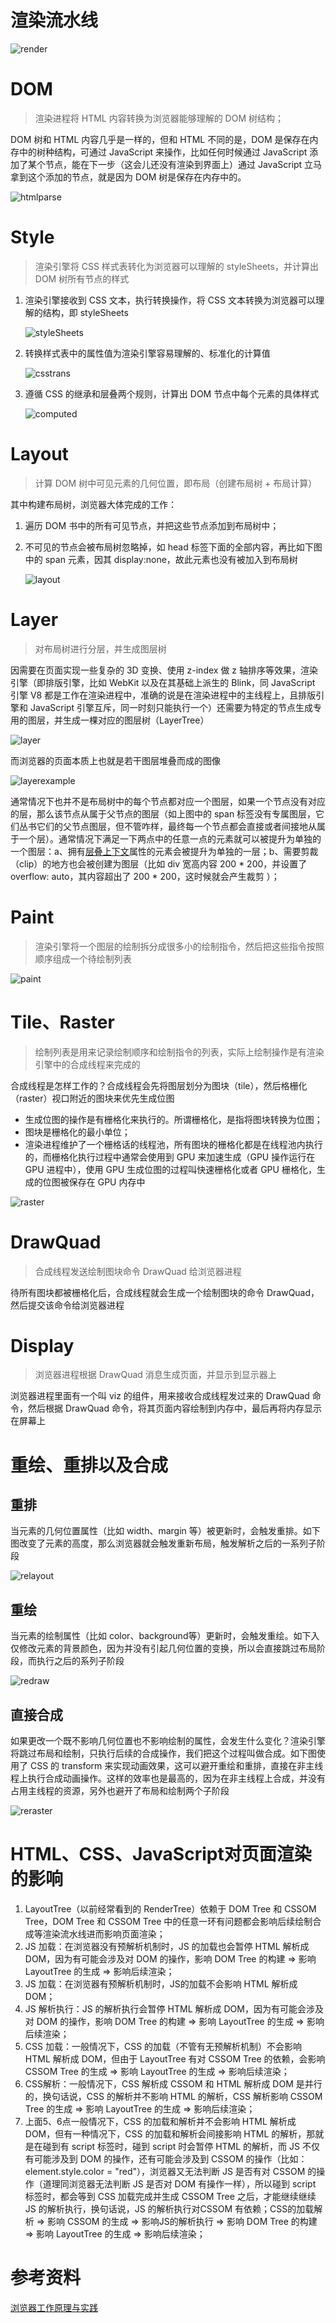 # 渲染流水线

![render](/Users/dinghongbin/Documents/workspace/KnowledgeNote/浏览器网络/assets/render.png)

# DOM

> 渲染进程将 HTML 内容转换为浏览器能够理解的 DOM 树结构；

DOM 树和 HTML 内容几乎是一样的，但和 HTML 不同的是，DOM 是保存在内存中的树种结构，可通过 JavaScript 来操作，比如任何时候通过 JavaScript 添加了某个节点，能在下一步（这会儿还没有渲染到界面上）通过 JavaScript 立马拿到这个添加的节点，就是因为 DOM 树是保存在内存中的。

![htmlparse](/Users/dinghongbin/Documents/workspace/KnowledgeNote/浏览器网络/assets/htmlparse.png)

# Style

> 渲染引擎将 CSS 样式表转化为浏览器可以理解的 styleSheets，并计算出 DOM 树所有节点的样式
> 
1. 渲染引擎接收到 CSS 文本，执行转换操作，将 CSS 文本转换为浏览器可以理解的结构，即 styleSheets
   
    ![styleSheets](/Users/dinghongbin/Documents/workspace/KnowledgeNote/浏览器网络/assets/styleSheets.webp)
    
2. 转换样式表中的属性值为渲染引擎容易理解的、标准化的计算值
   
    ![csstrans](/Users/dinghongbin/Documents/workspace/KnowledgeNote/浏览器网络/assets/csstrans.webp)
    
3. 遵循 CSS 的继承和层叠两个规则，计算出 DOM 节点中每个元素的具体样式
   
    ![computed](/Users/dinghongbin/Documents/workspace/KnowledgeNote/浏览器网络/assets/computed.webp)
    

# Layout

> 计算 DOM 树中可见元素的几何位置，即布局（创建布局树 + 布局计算）
> 

其中构建布局树，浏览器大体完成的工作：

1. 遍历 DOM 书中的所有可见节点，并把这些节点添加到布局树中；

2. 不可见的节点会被布局树忽略掉，如 head 标签下面的全部内容，再比如下图中的 span 元素，因其 display:none，故此元素也没有被加入到布局树
   
    ![layout](/Users/dinghongbin/Documents/workspace/KnowledgeNote/浏览器网络/assets/layout.png)

# Layer

> 对布局树进行分层，并生成图层树
> 

因需要在页面实现一些复杂的 3D 变换、使用 z-index 做 z 轴排序等效果，渲染引擎（即排版引擎，比如 WebKit 以及在其基础上派生的 Blink，同 JavaScript 引擎 V8 都是工作在渲染进程中，准确的说是在渲染进程中的主线程上，且排版引擎和 JavaScript 引擎互斥，同一时刻只能执行一个）还需要为特定的节点生成专用的图层，并生成一棵对应的图层树（LayerTree）

![layer](/Users/dinghongbin/Documents/workspace/KnowledgeNote/浏览器网络/assets/layer.png)

而浏览器的页面本质上也就是若干图层堆叠而成的图像

![layerexample](/Users/dinghongbin/Documents/workspace/KnowledgeNote/浏览器网络/assets/layerexample.png)

通常情况下也并不是布局树中的每个节点都对应一个图层，如果一个节点没有对应的层，那么该节点从属于父节点的图层（如上图中的 span 标签没有专属图层，它们丛书它们的父节点图层，但不管咋样，最终每一个节点都会直接或者间接地从属于一个层）。通常情况下满足一下两点中的任意一点的元素就可以被提升为单独的一个图层：a、拥有[层叠上下文](https://developer.mozilla.org/zh-CN/docs/Web/CSS/CSS_Positioning/Understanding_z_index/The_stacking_context)属性的元素会被提升为单独的一层；b、需要剪裁（clip）的地方也会被创建为图层（比如 div 宽高内容 200 * 200，并设置了 overflow: auto，其内容超出了 200 * 200，这时候就会产生裁剪 ）；

# Paint

> 渲染引擎将一个图层的绘制拆分成很多小的绘制指令，然后把这些指令按照顺序组成一个待绘制列表

![paint](/Users/dinghongbin/Documents/workspace/KnowledgeNote/浏览器网络/assets/paint.png)

# Tile、Raster

> 绘制列表是用来记录绘制顺序和绘制指令的列表，实际上绘制操作是有渲染引擎中的合成线程来完成的
> 

合成线程是怎样工作的？合成线程会先将图层划分为图块（tile），然后格栅化（raster）视口附近的图块来优先生成位图

- 生成位图的操作是有栅格化来执行的。所谓栅格化，是指将图块转换为位图；
- 图块是栅格化的最小单位；
- 渲染进程维护了一个栅格话的线程池，所有图块的栅格化都是在线程池内执行的，而栅格化执行过程中通常会使用到 GPU 来加速生成（GPU 操作运行在 GPU 进程中），使用 GPU 生成位图的过程叫快速栅格化或者 GPU 栅格化，生成的位图被保存在 GPU 内存中

![raster](/Users/dinghongbin/Documents/workspace/KnowledgeNote/浏览器网络/assets/raster.png)

# DrawQuad

> 合成线程发送绘制图块命令 DrawQuad 给浏览器进程
> 

待所有图块都被栅格化后，合成线程就会生成一个绘制图块的命令 DrawQuad，然后提交该命令给浏览器进程

# Display

> 浏览器进程根据 DrawQuad 消息生成页面，并显示到显示器上
> 

浏览器进程里面有一个叫 viz 的组件，用来接收合成线程发过来的 DrawQuad 命令，然后根据 DrawQuad 命令，将其页面内容绘制到内存中，最后再将内存显示在屏幕上

# 重绘、重排以及合成

## 重排

当元素的几何位置属性（比如 width、margin 等）被更新时，会触发重排。如下图改变了元素的高度，那么浏览器就会触发重新布局，触发解析之后的一系列子阶段

![relayout](/Users/dinghongbin/Documents/workspace/KnowledgeNote/浏览器网络/assets/relayout.png)

## 重绘

当元素的绘制属性（比如 color、background等）更新时，会触发重绘。如下入仅修改元素的背景颜色，因为并没有引起几何位置的变换，所以会直接跳过布局阶段，而执行之后的系列子阶段

![redraw](/Users/dinghongbin/Documents/workspace/KnowledgeNote/浏览器网络/assets/redraw.png)

## 直接合成

如果更改一个既不影响几何位置也不影响绘制的属性，会发生什么变化？渲染引擎将跳过布局和绘制，只执行后续的合成操作，我们把这个过程叫做合成。如下图使用了 CSS 的 transform 来实现动画效果，这可以避开重绘和重排，直接在非主线程上执行合成动画操作。这样的效率也是最高的，因为在非主线程上合成，并没有占用主线程的资源，另外也避开了布局和绘制两个子阶段

![reraster](/Users/dinghongbin/Documents/workspace/KnowledgeNote/浏览器网络/assets/reraster.png)

# HTML、CSS、JavaScript对页面渲染的影响

1. LayoutTree（以前经常看到的 RenderTree）依赖于 DOM Tree 和 CSSOM Tree，DOM Tree 和 CSSOM Tree 中的任意一环有问题都会影响后续绘制合成等渲染流水线进而影响页面渲染；
2. JS 加载：在浏览器没有预解析机制时，JS 的加载也会暂停 HTML 解析成 DOM，因为有可能会涉及对 DOM 的操作，影响 DOM Tree 的构建 => 影响 LayoutTree 的生成 => 影响后续渲染；
3. JS 加载：在浏览器有预解析机制时，JS的加载不会影响 HTML 解析成 DOM；
4. JS 解析执行：JS 的解析执行会暂停 HTML 解析成 DOM，因为有可能会涉及对 DOM 的操作，影响 DOM Tree 的构建 => 影响 LayoutTree 的生成 => 影响后续渲染；
5. CSS 加载：一般情况下，CSS 的加载（不管有无预解析机制）不会影响 HTML 解析成 DOM，但由于 LayoutTree 有对 CSSOM Tree 的依赖，会影响 CSSOM Tree 的生成 => 影响 LayoutTree  的生成 => 影响后续渲染；
6. CSS解析：一般情况下，CSS 解析成 CSSOM 和 HTML 解析成 DOM 是并行的，换句话说，CSS 的解析并不影响 HTML 的解析，CSS 解析影响 CSSOM Tree 的生成 => 影响 LayoutTree  的生成 => 影响后续渲染；
7. 上面5、6点一般情况下，CSS 的加载和解析并不会影响 HTML 解析成 DOM，但有一种情况下，CSS 的加载和解析会间接影响 HTML 的解析，那就是在碰到有 script 标签时，碰到 script 时会暂停 HTML 的解析，而 JS 不仅有可能涉及到 DOM 的操作，还有可能会涉及到 CSSOM 的操作（比如：element.style.color = "red"），浏览器又无法判断 JS 是否有对 CSSOM 的操作（道理同浏览器无法判断 JS 是否对 DOM 有操作一样），所以碰到 script 标签时，都会等到 CSS 加载完成并生成 CSSOM Tree 之后，才能继续继续 JS 的解析执行，换句话说，JS 的解析执行对CSSOM 有依赖；CSS的加载解析 => 影响 CSSOM 的生成 => 影响JS的解析执行 => 影响 DOM Tree 的构建 => 影响  LayoutTree 的生成 => 影响后续渲染；

# 参考资料

[浏览器工作原理与实践](https://time.geekbang.org/column/intro/100033601?tab=catalog)